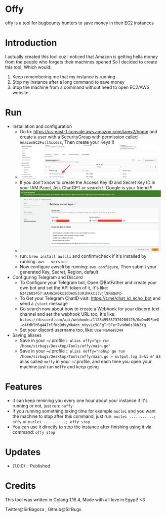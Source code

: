 # Offy
offy is a tool for bugbounty hunters to save money in their EC2 instances

# Introduction
I actually created this tool cuz I noticed that Amazon is getting hella money from the people who forgets their machines opened
So I decided to create this tool, Which would:
1. Keep remembering me that my instance is running
2. Stop my instance after a long command to save money
3. Stop the machine from a command without need to open EC2/AWS website

# Run
- Installation and configuration
    - Go to: https://us-east-1.console.aws.amazon.com/iamv2/home and create a user with a SecurityGroup with permission called `AmazonEC2FullAccess`, Then create your Keys !!
    - ![Alt text](https://raw.githubusercontent.com/SirBugs/Offy/main/imgs/Screen%20Shot%202023-07-12%20at%205.13.19%20AM.png)
    - If you don't know to create the Access Key ID and Secret Key ID in your IAM Panel, Ask ChatGPT or search !! Google is your friend !!
    - ![Alt text](https://raw.githubusercontent.com/SirBugs/Offy/main/imgs/Screen%20Shot%202023-07-12%20at%204.48.24%20AM.png)
    - run: `brew install awscli` and confirm/check if it's installed by running: `aws --version`
    - Now configure awscli by running: `aws configure`, Then submit your generated Key, Secret, Region, default
- Configuring Telegram and Discord
    - To Configure your Telegram bot, Open @BotFather and create your own bot and set the API token of it, It's like: `6342603457:AAH6Im9kxIdDeXS3J01hKkC1lvjl9RmQoPp`
    - To Get your Telegram ChatID visit: https://t.me/chat_id_echo_bot and send a `/start` message
    - Go search now about how to create a Webhook for your discord text channel and set the webhook URL too, It's like: `https://discord.com/api/webhooks/1128499857370200126/GqDm49FpeQ-c4fdhlM5g44TrlfKd9dvyWkAoh_nVyvLc5OFgTr5FerTvHdW8s3kN3Yq`
    - Set your discord username too, like: `UserName#8344`
- Saving aliases
    - Save in your ~/.profile :: `alias offy="go run /home/sirbugs/Desktop/Tools/offy/main.go"`
    - Save in your ~/.profile :: `alias noffy="nohup go run /home/sirbugs/Desktop/Tools/offy/main.go > output.log 2>&1 &"` as alias called `noffy` in your  ~/.profile, and each time you open your machine just run `noffy` and keep going

# Features
- It can keep remining you every one hour about your instance if it's running or not, just run: `noffy`
- If you running something taking time for example `nuclei` and you want the machine to stop after this command, just run: `nuclei ...........; offy` or `nuclei ..........; offy stop`
- You can use it directly to stop the instance after finishing using it via command: `offy stop`

# Updates
- (1.0.0) :: Published

# Credits
This tool was written in Golang 1.19.4, Made with all love in Egypt! <3

Twitter@SirBagoza , Github@SirBugs
